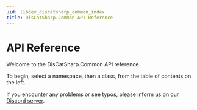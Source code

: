 ```yaml
---
uid: libdev_discatsharp_common_index
title: DisCatSharp.Common API Reference
---
```


# API Reference

Welcome to the DisCatSharp.Common API reference.

To begin, select a namespace, then a class, from the table of contents on the left.

If you encounter any problems or see typos, please inform us on our [Discord server](https://discord.gg/Uk7sggRBTm).
